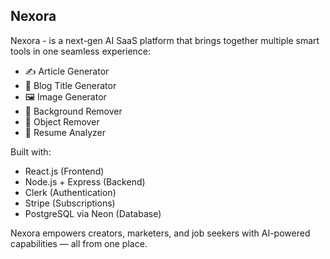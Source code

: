 ## Nexora
Nexora - is a next-gen AI SaaS platform that brings together multiple smart tools in one seamless experience:
- ✍️ Article Generator
- 🧠 Blog Title Generator
- 🖼️ Image Generator
- 🧽 Background Remover
- 🧹 Object Remover
- 📄 Resume Analyzer

Built with:
- React.js (Frontend)
- Node.js + Express (Backend)
- Clerk (Authentication)
- Stripe (Subscriptions)
- PostgreSQL via Neon (Database)

Nexora empowers creators, marketers, and job seekers with AI-powered capabilities — all from one place.
